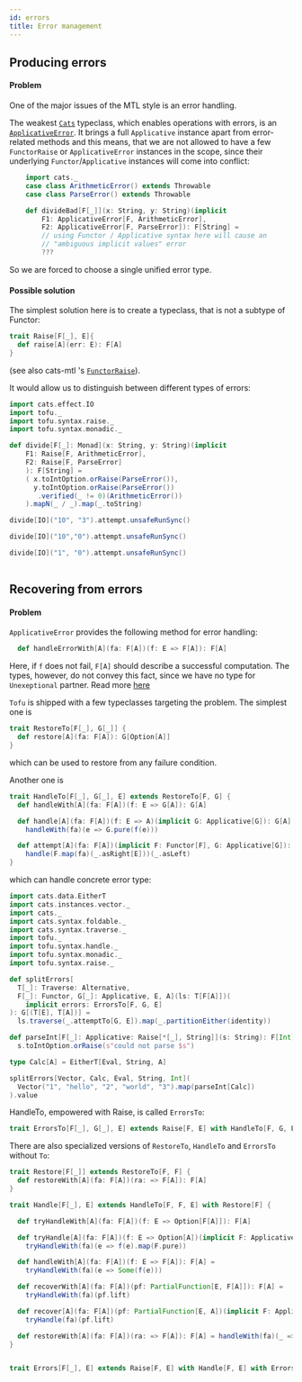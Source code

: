 ```yaml
---
id: errors
title: Error management
---
```


## Producing errors

#### Problem
One of the major issues of the MTL style is an error handling.

The weakest [`Cats`](https://typelevel.org/cats/) typeclass, which enables operations with errors, is an 
[`ApplicativeError`](https://typelevel.org/cats/api/cats/ApplicativeError.html).
 It brings a full `Applicative` instance apart from error-related methods and 
 this means, that we are not allowed to have a few `FunctorRaise` or `ApplicativeError` instances in the scope, since 
 their underlying `Functor`/`Applicative` instances will come into conflict:
```scala 
    import cats._
    case class ArithmeticError() extends Throwable
    case class ParseError() extends Throwable

    def divideBad[F[_]](x: String, y: String)(implicit 
        F1: ApplicativeError[F, ArithmeticError],
        F2: ApplicativeError[F, ParseError]): F[String] = 
        // using Functor / Applicative syntax here will cause an
        // "ambiguous implicit values" error
        ???
```

So we are forced to choose a single unified error type.

#### Possible solution
The simplest solution here is to create a typeclass, that is not a subtype of Functor:


```scala
trait Raise[F[_], E]{
  def raise[A](err: E): F[A]
}
```
(see also 
cats-mtl 's [`FunctorRaise`](https://typelevel.org/cats-mtl/mtl-classes/functorraise.html)).


It would allow us to distinguish between different types of errors:
```scala 
import cats.effect.IO
import tofu._
import tofu.syntax.raise._
import tofu.syntax.monadic._

def divide[F[_]: Monad](x: String, y: String)(implicit 
    F1: Raise[F, ArithmeticError],
    F2: Raise[F, ParseError]
    ): F[String] = 
    ( x.toIntOption.orRaise(ParseError()),
      y.toIntOption.orRaise(ParseError())
       .verified(_ != 0)(ArithmeticError())
    ).mapN(_ / _).map(_.toString)

divide[IO]("10", "3").attempt.unsafeRunSync()

divide[IO]("10","0").attempt.unsafeRunSync()

divide[IO]("1", "0").attempt.unsafeRunSync()
        
```

## Recovering from errors

#### Problem
`ApplicativeError` provides the following method for error handling:

```scala
  def handleErrorWith[A](fa: F[A])(f: E => F[A]): F[A]
```

Here, if `f` does not fail, `F[A]` should describe a successful computation. The types, however, do not convey this fact, 
since we have no type for `Unexeptional` partner. Read more [here](https://typelevel.org/blog/2018/04/13/rethinking-monaderror.html)

`Tofu` is shipped with a few typeclasses targeting the problem. The simplest one is

```scala
trait RestoreTo[F[_], G[_]] {
  def restore[A](fa: F[A]): G[Option[A]]
}
```

which can be used to restore from any failure condition.

Another one is
```scala
trait HandleTo[F[_], G[_], E] extends RestoreTo[F, G] {
  def handleWith[A](fa: F[A])(f: E => G[A]): G[A]

  def handle[A](fa: F[A])(f: E => A)(implicit G: Applicative[G]): G[A] =
    handleWith(fa)(e => G.pure(f(e)))

  def attempt[A](fa: F[A])(implicit F: Functor[F], G: Applicative[G]): G[Either[E, A]] =
    handle(F.map(fa)(_.asRight[E]))(_.asLeft)
}
```

which can handle concrete error type:

```scala 
import cats.data.EitherT
import cats.instances.vector._
import cats._
import cats.syntax.foldable._
import cats.syntax.traverse._
import tofu._
import tofu.syntax.handle._
import tofu.syntax.monadic._
import tofu.syntax.raise._

def splitErrors[
  T[_]: Traverse: Alternative, 
  F[_]: Functor, G[_]: Applicative, E, A](ls: T[F[A]])(
    implicit errors: ErrorsTo[F, G, E]
): G[(T[E], T[A])] =
  ls.traverse(_.attemptTo[G, E]).map(_.partitionEither(identity))

def parseInt[F[_]: Applicative: Raise[*[_], String]](s: String): F[Int] =
  s.toIntOption.orRaise(s"could not parse $s")

type Calc[A] = EitherT[Eval, String, A]

splitErrors[Vector, Calc, Eval, String, Int](
  Vector("1", "hello", "2", "world", "3").map(parseInt[Calc])
).value
```


HandleTo, empowered with Raise, is called `ErrorsTo`:

```scala
trait ErrorsTo[F[_], G[_], E] extends Raise[F, E] with HandleTo[F, G, E]
```

There are also specialized versions of `RestoreTo`, `HandleTo` and `ErrorsTo` without `To`:

```scala
trait Restore[F[_]] extends RestoreTo[F, F] {
  def restoreWith[A](fa: F[A])(ra: => F[A]): F[A]
}

trait Handle[F[_], E] extends HandleTo[F, F, E] with Restore[F] {

  def tryHandleWith[A](fa: F[A])(f: E => Option[F[A]]): F[A]

  def tryHandle[A](fa: F[A])(f: E => Option[A])(implicit F: Applicative[F]): F[A] =
    tryHandleWith(fa)(e => f(e).map(F.pure))

  def handleWith[A](fa: F[A])(f: E => F[A]): F[A] =
    tryHandleWith(fa)(e => Some(f(e)))

  def recoverWith[A](fa: F[A])(pf: PartialFunction[E, F[A]]): F[A] =
    tryHandleWith(fa)(pf.lift)

  def recover[A](fa: F[A])(pf: PartialFunction[E, A])(implicit F: Applicative[F]): F[A] =
    tryHandle(fa)(pf.lift)

  def restoreWith[A](fa: F[A])(ra: => F[A]): F[A] = handleWith(fa)(_ => ra)
}


trait Errors[F[_], E] extends Raise[F, E] with Handle[F, E] with ErrorsTo[F, F, E]
```








